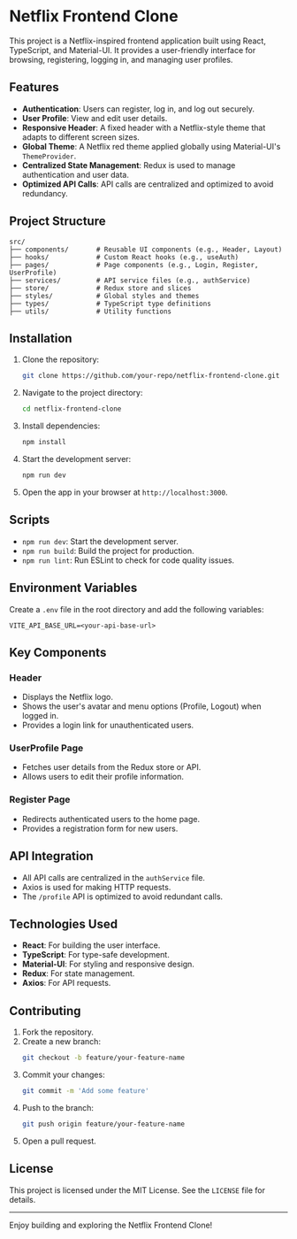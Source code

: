 # Netflix Frontend Clone

This project is a Netflix-inspired frontend application built using React, TypeScript, and Material-UI. It provides a user-friendly interface for browsing, registering, logging in, and managing user profiles.

## Features

- **Authentication**: Users can register, log in, and log out securely.
- **User Profile**: View and edit user details.
- **Responsive Header**: A fixed header with a Netflix-style theme that adapts to different screen sizes.
- **Global Theme**: A Netflix red theme applied globally using Material-UI's `ThemeProvider`.
- **Centralized State Management**: Redux is used to manage authentication and user data.
- **Optimized API Calls**: API calls are centralized and optimized to avoid redundancy.

## Project Structure

```
src/
├── components/       # Reusable UI components (e.g., Header, Layout)
├── hooks/            # Custom React hooks (e.g., useAuth)
├── pages/            # Page components (e.g., Login, Register, UserProfile)
├── services/         # API service files (e.g., authService)
├── store/            # Redux store and slices
├── styles/           # Global styles and themes
├── types/            # TypeScript type definitions
├── utils/            # Utility functions
```

## Installation

1. Clone the repository:
   ```bash
   git clone https://github.com/your-repo/netflix-frontend-clone.git
   ```

2. Navigate to the project directory:
   ```bash
   cd netflix-frontend-clone
   ```

3. Install dependencies:
   ```bash
   npm install
   ```

4. Start the development server:
   ```bash
   npm run dev
   ```

5. Open the app in your browser at `http://localhost:3000`.

## Scripts

- `npm run dev`: Start the development server.
- `npm run build`: Build the project for production.
- `npm run lint`: Run ESLint to check for code quality issues.

## Environment Variables

Create a `.env` file in the root directory and add the following variables:

```
VITE_API_BASE_URL=<your-api-base-url>
```

## Key Components

### Header
- Displays the Netflix logo.
- Shows the user's avatar and menu options (Profile, Logout) when logged in.
- Provides a login link for unauthenticated users.

### UserProfile Page
- Fetches user details from the Redux store or API.
- Allows users to edit their profile information.

### Register Page
- Redirects authenticated users to the home page.
- Provides a registration form for new users.

## API Integration

- All API calls are centralized in the `authService` file.
- Axios is used for making HTTP requests.
- The `/profile` API is optimized to avoid redundant calls.

## Technologies Used

- **React**: For building the user interface.
- **TypeScript**: For type-safe development.
- **Material-UI**: For styling and responsive design.
- **Redux**: For state management.
- **Axios**: For API requests.

## Contributing

1. Fork the repository.
2. Create a new branch:
   ```bash
   git checkout -b feature/your-feature-name
   ```
3. Commit your changes:
   ```bash
   git commit -m 'Add some feature'
   ```
4. Push to the branch:
   ```bash
   git push origin feature/your-feature-name
   ```
5. Open a pull request.

## License

This project is licensed under the MIT License. See the `LICENSE` file for details.

---

Enjoy building and exploring the Netflix Frontend Clone!
